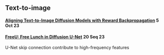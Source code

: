 ## Text-to-image

#### [Aligning Text-to-Image Diffusion Models with Reward Backpropagation](https://arxiv.org/abs/2310.03739) 5 Oct 23

#### [FreeU: Free Lunch in Diffusion U-Net](https://arxiv.org/abs/2309.11497) 20 Seq 23

U-Net skip connection contribute to high-frequency features

